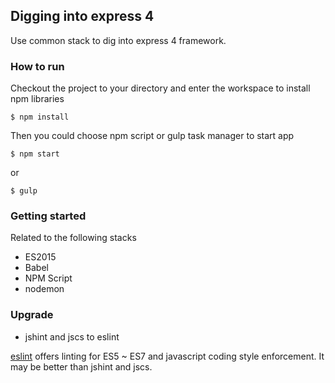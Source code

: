 ## Digging into express 4

Use common stack to dig into express 4 framework.

### How to run

Checkout the project to your directory and enter the workspace to install npm libraries

    $ npm install

Then you could choose npm script or gulp task manager to start app

    $ npm start

or

    $ gulp


### Getting started

Related to the following stacks

- ES2015
- Babel
- NPM Script
- nodemon

### Upgrade

- jshint and jscs to eslint

[eslint](http://eslint.org) offers linting for ES5 ~ ES7 and javascript coding style enforcement. It may be better than jshint and jscs.


